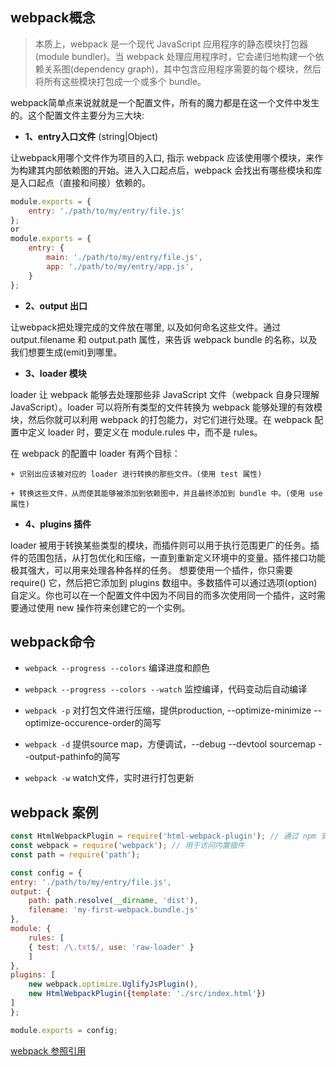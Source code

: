 ## webpack概念

> 本质上，webpack 是一个现代 JavaScript 应用程序的静态模块打包器(module bundler)。当 webpack 处理应用程序时，它会递归地构建一个依赖关系图(dependency graph)，其中包含应用程序需要的每个模块，然后将所有这些模块打包成一个或多个 bundle。

webpack简单点来说就就是一个配置文件，所有的魔力都是在这一个文件中发生的。这个配置文件主要分为三大块:  

* **1、entry入口文件** (string|Object<string>)

让webpack用哪个文件作为项目的入口, 指示 webpack 应该使用哪个模块，来作为构建其内部依赖图的开始。进入入口起点后，webpack 会找出有哪些模块和库是入口起点（直接和间接）依赖的。
```js
module.exports = {
    entry: './path/to/my/entry/file.js'
};
or
module.exports = {
    entry: {
        main: './path/to/my/entry/file.js',
        app: './path/to/my/entry/app.js',
    }
};
```

* **2、output 出口**    

让webpack把处理完成的文件放在哪里, 以及如何命名这些文件。通过 output.filename 和 output.path 属性，来告诉 webpack bundle 的名称，以及我们想要生成(emit)到哪里。

* **3、loader 模块**     

loader 让 webpack 能够去处理那些非 JavaScript 文件（webpack 自身只理解 JavaScript）。loader 可以将所有类型的文件转换为 webpack 能够处理的有效模块，然后你就可以利用 webpack 的打包能力，对它们进行处理。在 webpack 配置中定义 loader 时，要定义在 module.rules 中，而不是 rules。

在 webpack 的配置中 loader 有两个目标：

    + 识别出应该被对应的 loader 进行转换的那些文件。(使用 test 属性)

    + 转换这些文件，从而使其能够被添加到依赖图中，并且最终添加到 bundle 中。(使用 use 属性)

* **4、plugins 插件**     

loader 被用于转换某些类型的模块，而插件则可以用于执行范围更广的任务。插件的范围包括，从打包优化和压缩，一直到重新定义环境中的变量。插件接口功能极其强大，可以用来处理各种各样的任务。
想要使用一个插件，你只需要 require() 它，然后把它添加到 plugins 数组中。多数插件可以通过选项(option)自定义。你也可以在一个配置文件中因为不同目的而多次使用同一个插件，这时需要通过使用 new 操作符来创建它的一个实例。

## webpack命令

* `webpack --progress --colors`   编译进度和颜色

* `webpack --progress --colors --watch`   监控编译，代码变动后自动编译

* `webpack -p`  对打包文件进行压缩，提供production, --optimize-minimize --optimize-occurence-order的简写

* `webpack -d`  提供source map，方便调试，--debug --devtool sourcemap --output-pathinfo的简写

* `webpack -w`  watch文件，实时进行打包更新


## webpack 案例

```js
const HtmlWebpackPlugin = require('html-webpack-plugin'); // 通过 npm 安装
const webpack = require('webpack'); // 用于访问内置插件
const path = require('path');

const config = {
entry: './path/to/my/entry/file.js',
output: {
    path: path.resolve(__dirname, 'dist'),
    filename: 'my-first-webpack.bundle.js'
},
module: {
    rules: [
    { test: /\.txt$/, use: 'raw-loader' }
    ]
},
plugins: [
    new webpack.optimize.UglifyJsPlugin(),
    new HtmlWebpackPlugin({template: './src/index.html'})
]
};

module.exports = config;
```


[webpack 参照引用](https://doc.webpack-china.org/concepts/)